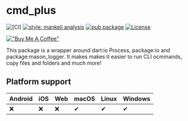 # cmd_plus

![[CI]][flutter_ci_badge]
[![style: mankeli analysis][1]][2]
[![pub package][3]][4]
[![License][5]][6]

[!["Buy Me A Coffee"][8]][9]

This package is a wrapper around dart:io Process, package:io and package:mason_logger. It makes makes it easier to run CLI ocmmands, copy files and folders and much more!

## Platform support

| Android | iOS | Web   | macOS | Linux | Windows |
|---------|-----|-------|-------|-------|---------|
| :x:     | :x: | :x:   | ✔     | ✔     |  ✔      |

[1]: https://img.shields.io/badge/style-mankeli__analysis-blue
[2]: https://pub.dev/packages/mankeli_analysis
[3]: https://img.shields.io/pub/v/cmd_plus.svg
[4]: https://pub.dev/packages/cmd_plus
[5]: https://img.shields.io/badge/license-BSD%203--clause-blue.svg
[6]: https://opensource.org/licenses/BSD-3-Clause
[8]: https://www.buymeacoffee.com/assets/img/custom_images/orange_img.png
[9]: https://www.buymeacoffee.com/mankeli

[flutter_ci_badge]: https://github.com/Mankeli-Software/cmd_plus/actions/workflows/flutter_ci.yaml/badge.svg
